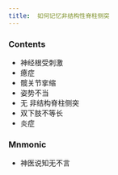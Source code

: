 ```yaml
---
title:  如何记忆非结构性脊柱侧突
--- 
```


### Contents
- 神经根受刺激
- 癔症
- 髋关节挛缩
- 姿势不当
- 无 非结构脊柱侧突
- 双下肢不等长
- 炎症
### Mnmonic
- 神医说知无不言
